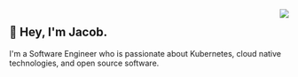 <img align="right" src="https://media1.giphy.com/media/13HgwGsXF0aiGY/giphy.gif" />
<h2>👋 Hey, I'm Jacob.</h2>
<p>I'm a Software Engineer who is passionate about Kubernetes, cloud native technologies, and open source software. </p>
